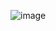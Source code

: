 ![image](https://github.com/Alexander-Domnenko/homework_computer_vision/assets/91257943/335fe200-5063-42ad-867d-d3a5fd9f1822)

